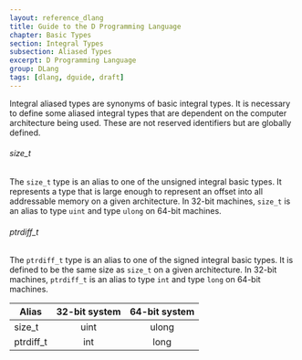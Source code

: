 ```yaml
---
layout: reference_dlang
title: Guide to the D Programming Language
chapter: Basic Types
section: Integral Types
subsection: Aliased Types
excerpt: D Programming Language
group: DLang
tags: [dlang, dguide, draft]
---
```


Integral aliased types are synonyms of basic integral types.
It is necessary to define some aliased integral types that are dependent on the computer architecture being used.
These are not reserved identifiers but are globally defined.

###### size_t

The `size_t` type is an alias to one of the unsigned integral basic types.
It represents a type that is large enough to represent an offset into all addressable memory on a given architecture.
In 32-bit machines, `size_t` is an alias to type `uint` and type `ulong` on 64-bit machines.

###### ptrdiff_t

The `ptrdiff_t` type is an alias to one of the signed integral basic types.
It is defined to be the same size as `size_t` on a given architecture.
In 32-bit machines, `ptrdiff_t` is an alias to type `int` and type `long` on 64-bit machines.

| Alias     | 32-bit system | 64-bit system |
|-----------|:-------------:|:-------------:|
| size_t    | uint          | ulong         |
| ptrdiff_t | int           | long          |
